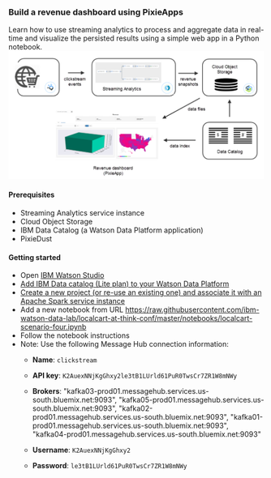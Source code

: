 ### Build a revenue dashboard using PixieApps

Learn how to use streaming analytics to process and aggregate data in real-time and visualize the persisted results using a simple web app in a Python notebook.
![scenario_4](https://raw.githubusercontent.com/ibm-watson-data-lab/localcart-at-think-conf/master/images/scenario_4.png)

#### Prerequisites
 * Streaming Analytics service instance
 * Cloud Object Storage
 * IBM Data Catalog (a Watson Data Platform application)
 * PixieDust
 
#### Getting started

 * Open [IBM Watson Studio](http://datascience.ibm.com/analytics)
 * [Add IBM Data catalog (Lite plan) to your Watson Data Platform](https://dataplatform.ibm.com/data/discovery?target=offerings&context=analytics)
 * [Create a new project (or re-use an existing one) and associate it with an Apache Spark service instance](https://dataplatform.ibm.com/projects?context=analytics)
 * Add a new notebook from URL https://raw.githubusercontent.com/ibm-watson-data-lab/localcart-at-think-conf/master/notebooks/localcart-scenario-four.ipynb
 * Follow the notebook instructions
 * Note: Use the following Message Hub connection information:
    * **Name**: `clickstream` 
    * **API key**: `K2AuexNNjKgGhxy2le3tB1LUrld61PuR0TwsCr7ZR1W8mNWy`
    * **Brokers**: "kafka03-prod01.messagehub.services.us-south.bluemix.net:9093",
    "kafka05-prod01.messagehub.services.us-south.bluemix.net:9093",
    "kafka02-prod01.messagehub.services.us-south.bluemix.net:9093",
    "kafka01-prod01.messagehub.services.us-south.bluemix.net:9093",
    "kafka04-prod01.messagehub.services.us-south.bluemix.net:9093"

    * **Username**: `K2AuexNNjKgGhxy2`
    * **Password**: `le3tB1LUrld61PuR0TwsCr7ZR1W8mNWy`
